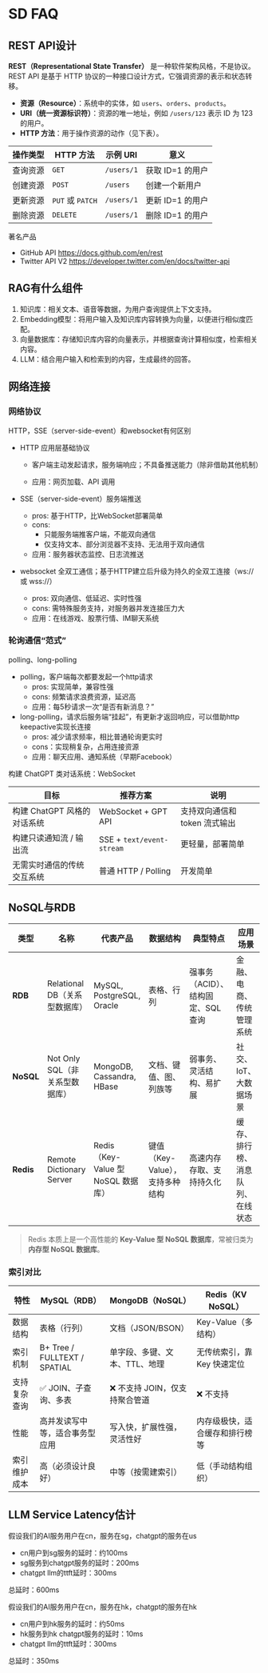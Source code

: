 # SD FAQ

## REST API设计

**REST（Representational State Transfer）** 是一种软件架构风格，不是协议。REST API 是基于 HTTP 协议的一种接口设计方式，它强调资源的表示和状态转移。

-   **资源（Resource）**：系统中的实体，如 `users`、`orders`、`products`。
-   **URI（统一资源标识符）**：资源的唯一地址，例如 `/users/123` 表示 ID 为 123 的用户。
-   **HTTP 方法**：用于操作资源的动作（见下表）。

| 操作类型 | HTTP 方法        | 示例 URI   | 意义             |
| -------- | ---------------- | ---------- | ---------------- |
| 查询资源 | `GET`            | `/users/1` | 获取 ID=1 的用户 |
| 创建资源 | `POST`           | `/users`   | 创建一个新用户   |
| 更新资源 | `PUT` 或 `PATCH` | `/users/1` | 更新 ID=1 的用户 |
| 删除资源 | `DELETE`         | `/users/1` | 删除 ID=1 的用户 |

著名产品

-   GitHub API https://docs.github.com/en/rest
-   Twitter API V2 https://developer.twitter.com/en/docs/twitter-api

## RAG有什么组件

1.   知识库：相关文本、语音等数据，为用户查询提供上下文支持。
2.   Embedding模型：将用户输入及知识库内容转换为向量，以便进行相似度匹配。
3.   向量数据库：存储知识库内容的向量表示，并根据查询计算相似度，检索相关内容。
4.   LLM：结合用户输入和检索到的内容，生成最终的回答。

## 网络连接

### 网络协议

HTTP，SSE（server-side-event）和websocket有何区别

-   HTTP 应用层基础协议

    -   客户端主动发起请求，服务端响应；不具备推送能力（除非借助其他机制）

    -   应用：网页加载、API 调用

-   SSE（server-side-event）服务端推送

    -   pros: 基于HTTP，比WebSocket部署简单
    -   cons: 
        -   只能服务端推客户端，不能双向通信
        -   仅支持文本、部分浏览器不支持、无法用于双向通信
    -   应用：服务器状态监控、日志流推送

-   websocket 全双工通信；基于HTTP建立后升级为持久的全双工连接（ws:// 或 wss://）

    -   pros: 双向通信、低延迟、实时性强
    -   cons: 需特殊服务支持，对服务器并发连接压力大
    -   应用：在线游戏、股票行情、IM聊天系统

### 轮询通信“范式”

polling、long-polling

-   polling，客户端每次都要发起一个http请求
    -   pros: 实现简单，兼容性强
    -   cons: 频繁请求浪费资源，延迟高
    -   应用：每5秒请求一次“是否有新消息？”
-   long-polling，请求后服务端“挂起”，有更新才返回响应，可以借助http keepactive实现长连接
    -   pros: 减少请求频率，相比普通轮询更实时
    -   cons：实现稍复杂，占用连接资源
    -   应用：聊天应用、通知系统（早期Facebook）

构建 ChatGPT 类对话系统：WebSocket

| 目标                        | 推荐方案                  | 说明                          |
| --------------------------- | ------------------------- | ----------------------------- |
| 构建 ChatGPT 风格的对话系统 | WebSocket + GPT API       | 支持双向通信和 token 流式输出 |
| 构建只读通知流 / 输出流     | SSE + `text/event-stream` | 更轻量，部署简单              |
| 无需实时通信的传统交互系统  | 普通 HTTP / Polling       | 开发简单                      |

## NoSQL与RDB

| 类型      | 名称                           | 代表产品                           | 数据结构                        | 典型特点                          | 应用场景                         |
| --------- | ------------------------------ | ---------------------------------- | ------------------------------- | --------------------------------- | -------------------------------- |
| **RDB**   | Relational DB（关系型数据库）  | MySQL, PostgreSQL, Oracle          | 表格、行列                      | 强事务（ACID）、结构固定、SQL查询 | 金融、电商、传统管理系统         |
| **NoSQL** | Not Only SQL（非关系型数据库） | MongoDB, Cassandra, HBase          | 文档、键值、图、列族等          | 弱事务、灵活结构、易扩展          | 社交、IoT、大数据场景            |
| **Redis** | Remote Dictionary Server       | Redis（Key-Value 型 NoSQL 数据库） | 键值（Key-Value），支持多种结构 | 高速内存存取、支持持久化          | 缓存、排行榜、消息队列、在线状态 |

>    Redis 本质上是一个高性能的 **Key-Value 型 NoSQL 数据库**，常被归类为 **内存型 NoSQL 数据库**。

### 索引对比

| 特性         | MySQL（RDB）                   | MongoDB（NoSQL）              | Redis（KV NoSQL）              |
| ------------ | ------------------------------ | ----------------------------- | ------------------------------ |
| 数据结构     | 表格（行列）                   | 文档（JSON/BSON）             | Key-Value（多结构）            |
| 索引机制     | B+ Tree / FULLTEXT / SPATIAL   | 单字段、多键、文本、TTL、地理 | 无传统索引，靠 Key 快速定位    |
| 支持复杂查询 | ✅ JOIN、子查询、多表           | ❌ 不支持 JOIN，仅支持聚合管道 | ❌ 不支持                       |
| 性能         | 高并发读写中等，适合事务型应用 | 写入快，扩展性强，灵活性好    | 内存级极快，适合缓存和排行榜等 |
| 索引维护成本 | 高（必须设计良好）             | 中等（按需建索引）            | 低（手动结构组织）             |

## LLM Service Latency估计

假设我们的AI服务用户在cn，服务在sg，chatgpt的服务在us

-   cn用户到sg服务的延时：约100ms
-   sg服务到chatgpt服务的延时：200ms
-   chatgpt llm的ttft延时：300ms

总延时：600ms

假设我们的AI服务用户在cn，服务在hk，chatgpt的服务在hk

-   cn用户到hk服务的延时：约50ms
-   hk服务到hk chatgpt服务的延时：10ms
-   chatgpt llm的ttft延时：300ms

总延时：350ms

